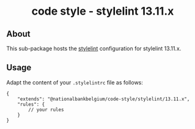 <h1 align="center">
   code style - stylelint 13.11.x
</h1>

## About

This sub-package hosts the [stylelint](https://stylelint.io) configuration for stylelint 13.11.x.

## Usage

Adapt the content of your `.stylelintrc` file as follows:

```text
{
	"extends": "@nationalbankbelgium/code-style/stylelint/13.11.x",
	"rules": {
		// your rules
	}
}
```

